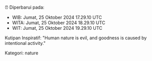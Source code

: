 ⏰ Diperbarui pada:
- WIB: Jumat, 25 Oktober 2024 17.29.10 UTC
- WITA: Jumat, 25 Oktober 2024 18.29.10 UTC
- WIT: Jumat, 25 Oktober 2024 19.29.10 UTC

Kutipan Inspiratif:
"Human nature is evil, and goodness is caused by intentional activity."


Kategori: nature

